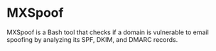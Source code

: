 # MXSpoof
MXSpoof is a Bash tool that checks if a domain is vulnerable to email spoofing by analyzing its SPF, DKIM, and DMARC records.
